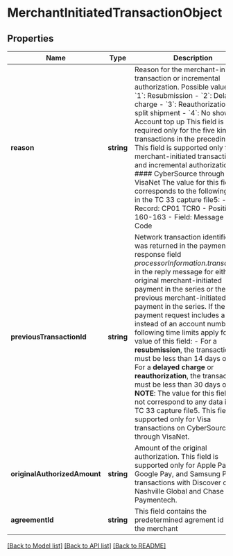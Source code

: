 # MerchantInitiatedTransactionObject

## Properties
Name | Type | Description | Notes
------------ | ------------- | ------------- | -------------
**reason** | **string** | Reason for the merchant-initiated transaction or incremental authorization. Possible values: - &#x60;1&#x60;: Resubmission - &#x60;2&#x60;: Delayed charge - &#x60;3&#x60;: Reauthorization for split shipment - &#x60;4&#x60;: No show - &#x60;5&#x60;: Account top up This field is required only for the five kinds of transactions in the preceding list. This field is supported only for merchant-initiated transactions and incremental authorizations.  #### CyberSource through VisaNet The value for this field corresponds to the following data in the TC 33 capture file5: - Record: CP01 TCR0 - Position: 160-163 - Field: Message Reason Code | [optional] 
**previousTransactionId** | **string** | Network transaction identifier that was returned in the payment response field _processorInformation.transactionID_ in the reply message for either the original merchant-initiated payment in the series or the previous merchant-initiated payment in the series.  If the current payment request includes a token instead of an account number, the following time limits apply for the value of this field: - For a **resubmission**, the transaction ID must be less than 14 days old. - For a **delayed charge** or **reauthorization**, the transaction ID must be less than 30 days old.  **NOTE**: The value for this field does not correspond to any data in the TC 33 capture file5. This field is supported only for Visa transactions on CyberSource through VisaNet. | [optional] 
**originalAuthorizedAmount** | **string** | Amount of the original authorization.  This field is supported only for Apple Pay, Google Pay, and Samsung Pay transactions with Discover on FDC Nashville Global and Chase Paymentech. | [optional] 
**agreementId** | **string** | This field contains the predetermined agrement id with the merchant | [optional] 

[[Back to Model list]](../README.md#documentation-for-models) [[Back to API list]](../README.md#documentation-for-api-endpoints) [[Back to README]](../README.md)


